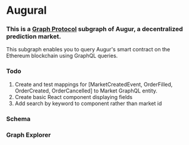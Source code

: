 # Augural
### This is a [Graph Protocol](https://thegraph.com/) subgraph of Augur, a decentralized prediction market.
This subgraph enables you to query Augur's smart contract on the Ethereum blockchain using GraphQL queries.


### Todo
1. Create and test mappings for [MarketCreatedEvent, OrderFilled, OrderCreated, OrderCancelled] to Market GraphQL entity.
2. Create basic React component displaying fields
3. Add search by keyword to component rather than market id

### Schema



### Graph Explorer
